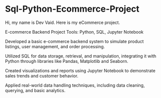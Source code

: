 # Sql-Python-Ecommerce-Project

Hi, my name is Dev Vaid.
Here is my eCommerce project.

E-commerce Backend Project
Tools: Python, SQL, Jupyter Notebook

Developed a basic e-commerce backend system to simulate product listings, user management, and order processing.

Utilized SQL for data storage, retrieval, and manipulation, integrating it with Python through libraries like Pandas, Matplotlib and Seaborn.

Created visualizations and reports using Jupyter Notebook to demonstrate sales trends and customer behavior.

Applied real-world data handling techniques, including data cleaning, querying, and basic analytics.

